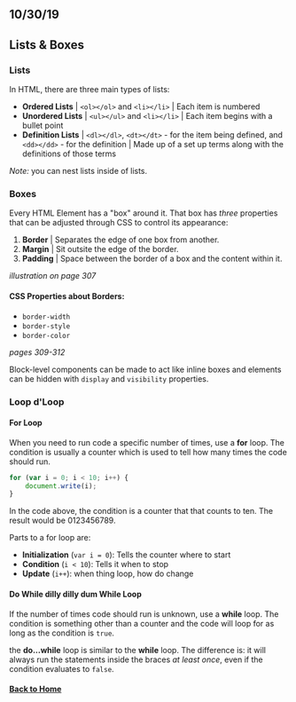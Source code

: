 ## 10/30/19

## Lists & Boxes

### Lists

In HTML, there are three main types of lists:
- **Ordered Lists** | `<ol></ol>` and `<li></li>` | Each item is numbered
- **Unordered Lists** | `<ul></ul>` and `<li></li>` | Each item begins with a bullet point
- **Definition Lists** | `<dl></dl>`, `<dt></dt>` - for the item being defined, and `<dd></dd>` - for the definition | Made up of a set up terms along with the definitions of those terms

_Note:_ you can nest lists inside of lists.

### Boxes

Every HTML Element has a "box" around it. That box has _three_ properties that can be adjusted through CSS to control its appearance:

1. **Border** | Separates the edge of one box from another.
2. **Margin** | Sit outsite the edge of the border.
3. **Padding** | Space between the border of a box and the content within it.

_illustration on page 307_

#### CSS Properties about Borders:

- `border-width`
- `border-style` 
- `border-color`

_pages 309-312_

Block-level components can be made to act like inline boxes and elements can be hidden with `display` and `visibility` properties.

### Loop d'Loop

#### For Loop
When you need to run code a specific number of times, use a **for** loop. The condition is usually a counter which is used to tell how many times the code should run.

```javascript
for (var i = 0; i < 10; i++) {
    document.write(i);
}
```
In the code above, the condition is a counter that that counts to ten. The result would be 0123456789.

Parts to a for loop are:
- **Initialization** (`var i = 0`): Tells the counter where to start
- **Condition** (`i < 10`): Tells it when to stop
- **Update** (`i++`): when thing loop, how do change

#### Do While dilly dilly dum While Loop

If the number of times code should run is unknown, use a **while** loop. The condition is something other than a counter and the code will loop for as long as the condition is `true`.

the **do...while** loop is similar to the **while** loop. The difference is: it will always run the statements inside the braces _at least once_, even if the condition evaluates to `false`.

#### [Back to Home](index.md)